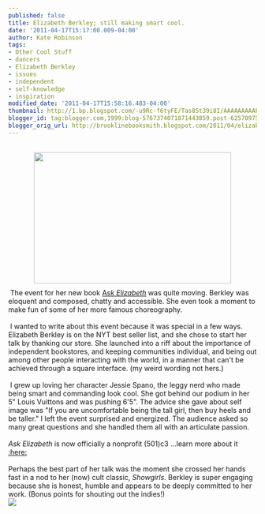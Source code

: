 ```yaml
---
published: false
title: Elizabeth Berkley; still making smart cool.
date: '2011-04-17T15:17:00.009-04:00'
author: Kate Robinson
tags:
- Other Cool Stuff
- dancers
- Elizabeth Berkley
- issues
- independent
- self-knowledge
- inspiration
modified_date: '2011-04-17T15:58:16.483-04:00'
thumbnail: http://1.bp.blogspot.com/-u9Rc-f6tyFE/Tas85t39i8I/AAAAAAAAAPg/YZ5RjE7SpBg/s72-c/1111111111111111.jpg
blogger_id: tag:blogger.com,1999:blog-5767374071871443859.post-6257097578465359325
blogger_orig_url: http://brooklinebooksmith.blogspot.com/2011/04/elizabeth-berkley-still-making-smart.html
---
```


<div style="text-align: center;"><br /></div><a href="http://1.bp.blogspot.com/-u9Rc-f6tyFE/Tas85t39i8I/AAAAAAAAAPg/YZ5RjE7SpBg/s1600/1111111111111111.jpg" onblur="try {parent.deselectBloggerImageGracefully();} catch(e) {}"><img style="display:block; margin:0px auto 10px; text-align:center;cursor:pointer; cursor:hand;width: 400px; height: 266px;" src="http://1.bp.blogspot.com/-u9Rc-f6tyFE/Tas85t39i8I/AAAAAAAAAPg/YZ5RjE7SpBg/s400/1111111111111111.jpg" border="0" alt="" id="BLOGGER_PHOTO_ID_5596633924202499010" /></a><span class="Apple-tab-span" style="white-space:pre"> </span>The event for her new book <a href="http://www.brooklinebooksmith-shop.com/search/apachesolr_search/ask%20elizabeth">A</a><i><a href="http://www.brooklinebooksmith-shop.com/search/apachesolr_search/ask%20elizabeth">sk Elizabeth</a> </i>was quite moving. Berkley was eloquent and composed, chatty and accessible. She even took a moment to make fun of some of her more famous choreography. <div><br /></div><div><span class="Apple-tab-span" style="white-space:pre"> </span>I wanted to write about this event because it was special in a few ways. Elizabeth Berkley is on the NYT best seller list, and she chose to start her talk by thanking our store. She launched into a riff about the importance of independent bookstores, and keeping communities individual, and being out among other people interacting with the world, in a manner that can't be achieved through a square interface. (my weird wording not hers.)</div><div><br /></div><div><span class="Apple-tab-span" style="white-space:pre"> </span>I grew up loving her character Jessie Spano, the leggy nerd who made being smart and commanding look cool. She got behind our podium in her 5" Louis Vuittons and was pushing 6'5". The advice she gave about self image was "If you are uncomfortable being the tall girl, then buy heels and be taller." I left the event surprised and energized. The audience asked so many great questions and she handled them all with an articulate passion.</div><div><br /></div><div><i>Ask Elizabeth</i> is now officially a nonprofit (501)c3 ...learn more about it <a href="http://ask-elizabeth.com/flash.php">:here:</a></div><div><br /></div><div>Perhaps the best part of her talk was the moment she crossed her hands fast in a nod to her (now) cult classic, <i>Showgirls. </i>Berkley is super engaging because she is honest, humble and appears to be deeply committed to her work. (Bonus points for shouting out the indies!)</div><div>                                                                                                    <img src="http://1.bp.blogspot.com/-_0aY8uiyVdU/TatE-TJij0I/AAAAAAAAAP4/GwOVpT6eOYc/s400/elizabethberkley-then3.jpg" /></div><div><br /></div>